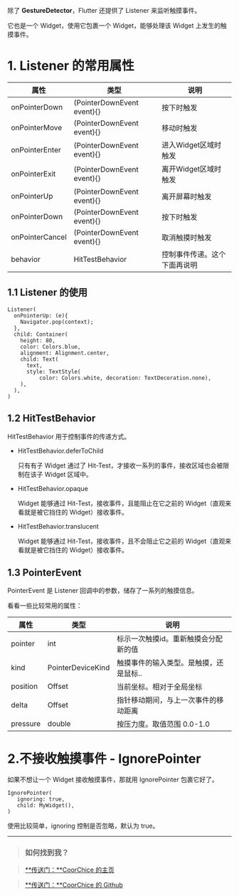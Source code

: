 除了 **GestureDetector**，Flutter 还提供了 Listener 来监听触摸事件。

它也是一个 Widget，使用它包裹一个 Widget，能够处理该 Widget 上发生的触摸事件。
  

# 1. Listener 的常用属性

|属性|类型|说明|
|---|---|---|
|onPointerDown|(PointerDownEvent event){}|按下时触发|
|onPointerMove|(PointerDownEvent event){}|移动时触发|
|onPointerEnter|(PointerDownEvent event){}|进入Widget区域时触发|
|onPointerExit|(PointerDownEvent event){}|离开Widget区域时触发|
|onPointerUp|(PointerDownEvent event){}|离开屏幕时触发|
|onPointerDown|(PointerDownEvent event){}|按下时触发|
|onPointerCancel|(PointerDownEvent event){}|取消触摸时触发|
|behavior|HitTestBehavior|控制事件传递。这个下面再说明|

## 1.1 Listener 的使用

```
Listener(
  onPointerUp: (e){
    Navigator.pop(context);
  },
  child: Container(
    height: 80,
    color: Colors.blue,
    alignment: Alignment.center,
    child: Text(
      text,
      style: TextStyle(
          color: Colors.white, decoration: TextDecoration.none),
    ),
  ),
)
```

## 1.2 HitTestBehavior

HitTestBehavior 用于控制事件的传递方式。  

- HitTestBehavior.deferToChild
    
    只有有子 Widget 通过了 Hit-Test，才接收一系列的事件，接收区域也会被限制在该子 Widget 区域中。  
    
- HitTestBehavior.opaque
    
    Widget 能够通过 Hit-Test，接收事件，且能阻止在它之前的 Widget（直观来看就是被它挡住的 Widget）接收事件。  
    
- HitTestBehavior.translucent
    
     Widget 能够通过 Hit-Test，接收事件，且不会阻止它之前的 Widget（直观来看就是被它挡住的 Widget）接收事件。


## 1.3 PointerEvent

PointerEvent 是 Listener 回调中的参数，储存了一系列的触摸信息。  

看看一些比较常用的属性：   

|属性|类型|说明|
|---|---|---|
|pointer|int|标示一次触摸id。重新触摸会分配新的值|
|kind|PointerDeviceKind|触摸事件的输入类型。是触摸，还是鼠标..|
|position|Offset|当前坐标。相对于全局坐标|
|delta|Offset|指针移动期间，与上一次事件的移动距离|
|pressure|double|按压力度。取值范围 0.0-1.0|

# 2.不接收触摸事件 - IgnorePointer

如果不想让一个 Widget 接收触摸事件，那就用 IgnorePointer 包裹它好了。  

```
IgnorePointer(
   ignoring: true,
   child: MyWidget(),
)
```

使用比较简单，ignoring 控制是否忽略，默认为 true。


---

> ### 如何找到我？

> [**传送门：**CoorChice 的主页](https://juejin.im/user/57fc43b67db2a200595ffd94)

> [**传送门：**CoorChice 的 Github](https://github.com/chenBingX)